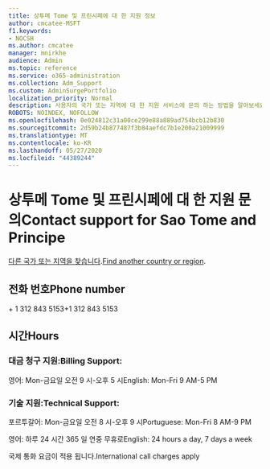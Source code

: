 ```yaml
---
title: 상투메 Tome 및 프린시페에 대 한 지원 정보
author: cmcatee-MSFT
f1.keywords:
- NOCSH
ms.author: cmcatee
manager: mnirkhe
audience: Admin
ms.topic: reference
ms.service: o365-administration
ms.collection: Adm_Support
ms.custom: AdminSurgePortfolio
localization_priority: Normal
description: 사용자의 국가 또는 지역에 대 한 지원 서비스에 문의 하는 방법을 알아보세요.
ROBOTS: NOINDEX, NOFOLLOW
ms.openlocfilehash: 0e024812c31a00ce299e88a889ad754bcb12b830
ms.sourcegitcommit: 2d59b24b877487f3b84aefdc7b1e200a21009999
ms.translationtype: MT
ms.contentlocale: ko-KR
ms.lasthandoff: 05/27/2020
ms.locfileid: "44389244"
---
```

# <a name="contact-support-for-sao-tome-and-principe"></a><span data-ttu-id="ee781-103">상투메 Tome 및 프린시페에 대 한 지원 문의</span><span class="sxs-lookup"><span data-stu-id="ee781-103">Contact support for Sao Tome and Principe</span></span>

<span data-ttu-id="ee781-104">[다른 국가 또는 지역을 찾습니다](../contact-support-for-business-products.md).</span><span class="sxs-lookup"><span data-stu-id="ee781-104">[Find another country or region](../contact-support-for-business-products.md).</span></span>

## <a name="phone-number"></a><span data-ttu-id="ee781-105">전화 번호</span><span class="sxs-lookup"><span data-stu-id="ee781-105">Phone number</span></span>
<span data-ttu-id="ee781-106">+ 1 312 843 5153</span><span class="sxs-lookup"><span data-stu-id="ee781-106">+1 312 843 5153</span></span>

## <a name="hours"></a><span data-ttu-id="ee781-107">시간</span><span class="sxs-lookup"><span data-stu-id="ee781-107">Hours</span></span>
### <a name="billing-support"></a><span data-ttu-id="ee781-108">대금 청구 지원:</span><span class="sxs-lookup"><span data-stu-id="ee781-108">Billing Support:</span></span>

<span data-ttu-id="ee781-109">영어: Mon-금요일 오전 9 시-오후 5 시</span><span class="sxs-lookup"><span data-stu-id="ee781-109">English: Mon-Fri 9 AM-5 PM</span></span>

### <a name="technical-support"></a><span data-ttu-id="ee781-110">기술 지원:</span><span class="sxs-lookup"><span data-stu-id="ee781-110">Technical Support:</span></span>

<span data-ttu-id="ee781-111">포르투갈어: Mon-금요일 오전 8 시-오후 9 시</span><span class="sxs-lookup"><span data-stu-id="ee781-111">Portuguese: Mon-Fri 8 AM-9 PM</span></span>

<span data-ttu-id="ee781-112">영어: 하루 24 시간 365 일 연중 무휴로</span><span class="sxs-lookup"><span data-stu-id="ee781-112">English: 24 hours a day, 7 days a week</span></span>

<span data-ttu-id="ee781-113">국제 통화 요금이 적용 됩니다.</span><span class="sxs-lookup"><span data-stu-id="ee781-113">International call charges apply</span></span>
